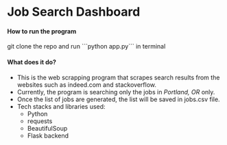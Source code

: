 # Job Search Dashboard 

<h4>How to run the program</h4>
git clone the repo and run ```python app.py``` in terminal

<h4>What does it do?</h4>

- This is the web scrapping program that scrapes search results from the websites such as indeed.com and stackoverflow. 
- Currently, the program is searching only the jobs in *Portland, OR* only.  
- Once the list of jobs are generated, the list will be saved in jobs.csv file. 
- Tech stacks and libraries used: 
  - Python
  - requests
  - BeautifulSoup
  - Flask backend
